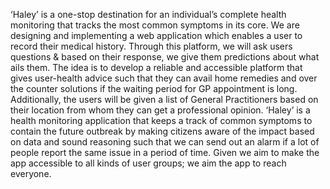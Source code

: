 ‘Haley’ is a one-stop destination for an individual’s complete health monitoring that tracks the most common symptoms in its core. We are designing and implementing a web application which enables a user to record their medical history. Through this platform, we will ask users questions & based on their response, we give them predictions about what ails them. The idea is to develop a reliable and accessible platform that gives user-health advice such that they can avail home remedies and over the counter solutions if the waiting period for GP appointment is long.
Additionally, the users will be given a list of General Practitioners based on their location from whom they can get a professional opinion. ‘Haley’ is a health monitoring application that keeps a track of common symptoms to contain the future outbreak by making citizens aware of the impact based on data and sound reasoning such that we can send out an alarm if a lot of people report the same issue in a period of time. Given we aim to make the app accessible to all kinds of user groups; we aim the app to reach everyone.
